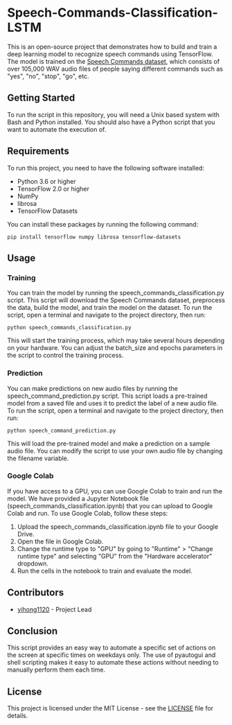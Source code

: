 # Speech-Commands-Classification-LSTM

This is an open-source project that demonstrates how to build and train a deep learning model to recognize speech commands using TensorFlow. The model is trained on the [Speech Commands dataset](https://www.tensorflow.org/datasets/catalog/speech_commands), which consists of over 105,000 WAV audio files of people saying different commands such as "yes", "no", "stop", "go", etc.

## Getting Started

To run the script in this repository, you will need a Unix based system with Bash and Python installed. You should also have a Python script that you want to automate the execution of.

## Requirements

To run this project, you need to have the following software installed:

* Python 3.6 or higher
* TensorFlow 2.0 or higher
* NumPy
* librosa
* TensorFlow Datasets

You can install these packages by running the following command:

    pip install tensorflow numpy librosa tensorflow-datasets


## Usage

### Training

You can train the model by running the speech_commands_classification.py script. This script will download the Speech Commands dataset, preprocess the data, build the model, and train the model on the dataset. To run the script, open a terminal and navigate to the project directory, then run:

    python speech_commands_classification.py

This will start the training process, which may take several hours depending on your hardware. You can adjust the batch_size and epochs parameters in the script to control the training process.

### Prediction

You can make predictions on new audio files by running the speech_command_prediction.py script. This script loads a pre-trained model from a saved file and uses it to predict the label of a new audio file. To run the script, open a terminal and navigate to the project directory, then run:

    python speech_command_prediction.py


This will load the pre-trained model and make a prediction on a sample audio file. You can modify the script to use your own audio file by changing the filename variable.

### Google Colab

If you have access to a GPU, you can use Google Colab to train and run the model. We have provided a Jupyter Notebook file (speech_commands_classification.ipynb) that you can upload to Google Colab and run. To use Google Colab, follow these steps:

1. Upload the speech_commands_classification.ipynb file to your Google Drive.
2. Open the file in Google Colab.
3. Change the runtime type to "GPU" by going to "Runtime" > "Change runtime type" and selecting "GPU" from the "Hardware accelerator" dropdown.
4. Run the cells in the notebook to train and evaluate the model.

## Contributors

* [yihong1120](https://github.com/yihong1120) - Project Lead

## Conclusion

This script provides an easy way to automate a specific set of actions on the screen at specific times on weekdays only. The use of pyautogui and shell scripting makes it easy to automate these actions without needing to manually perform them each time.

## License

This project is licensed under the MIT License - see the [LICENSE](https://github.com/yihong1120/Speech-Commands-Classification-LSTM/blob/main/LICENSE) file for details.
